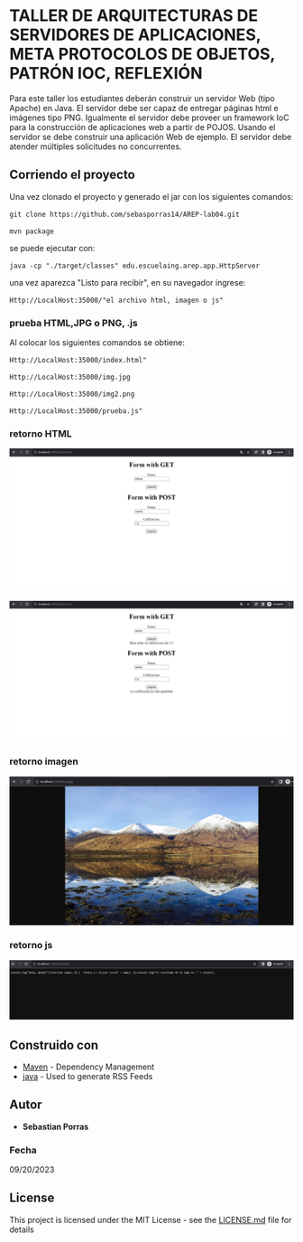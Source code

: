 # TALLER DE ARQUITECTURAS DE SERVIDORES DE APLICACIONES, META PROTOCOLOS DE OBJETOS, PATRÓN IOC, REFLEXIÓN

Para este taller los estudiantes deberán construir un servidor Web (tipo Apache) en Java. El servidor debe ser capaz de entregar páginas html e imágenes tipo PNG. Igualmente el servidor debe proveer un framework IoC para la construcción de aplicaciones web a partir de POJOS. Usando el servidor se debe construir una aplicación Web de ejemplo. El servidor debe atender múltiples solicitudes no concurrentes.


## Corriendo el proyecto

Una vez clonado el proyecto y generado el jar con los siguientes comandos:

~~~
git clone https://github.com/sebasporras14/AREP-lab04.git
~~~
~~~
mvn package
~~~

se puede ejecutar con:

~~~
java -cp "./target/classes" edu.escuelaing.arep.app.HttpServer
~~~
una vez aparezca "Listo para recibir", en su navegador ingrese:

~~~
Http://LocalHost:35000/"el archivo html, imagen o js"
~~~

### prueba HTML,JPG o PNG, .js

Al colocar los siguientes comandos se obtiene:
~~~
Http://LocalHost:35000/index.html"
~~~
~~~
Http://LocalHost:35000/img.jpg
~~~
~~~
Http://LocalHost:35000/img2.png
~~~
~~~
Http://LocalHost:35000/prueba.js"
~~~
### retorno HTML

![test](https://github.com/sebasporras14/AREP-lab04/blob/master/img/pruebahtml.png)

![test](https://github.com/sebasporras14/AREP-lab04/blob/master/img/pruebahtml2.png)

### retorno imagen

![test](https://github.com/sebasporras14/AREP-lab04/blob/master/img/img.png)
### retorno js

![test](https://github.com/sebasporras14/AREP-lab04/blob/master/img/js.png)

## Construido con 
* [Maven](https://maven.apache.org/) - Dependency Management
* [java](https://rometools.github.io/rome/) - Used to generate RSS Feeds


## Autor

* **Sebastian Porras**

### Fecha

09/20/2023 

## License

This project is licensed under the MIT License - see the [LICENSE.md](LICENSE.md) file for details
